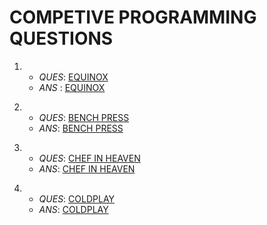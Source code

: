 # COMPETIVE PROGRAMMING QUESTIONS

1) *  *QUES*: [EQUINOX](https://www.codechef.com/LTIME95C/problems/EQUINOX)
   *  *ANS* : [EQUINOX](/C++/equinox.cpp)
>>   
>>  
2) *  *QUES*: [BENCH PRESS](https://www.codechef.com/LTIME95C/problems/BENCHP)
   *  *ANS*:  [BENCH PRESS](/C++/benchp.cpp)
>>
>>
3) *  *QUES*: [CHEF IN HEAVEN](https://www.codechef.com/LTIME95C/problems/CCHEAVEN)
   *  *ANS*:  [CHEF IN HEAVEN](/C++/ccheaven.cpp)
>>
>>
4) *  *QUES*: [COLDPLAY](https://www.codechef.com/LTIME95C/problems/SLOOP)
   *  *ANS*:  [COLDPLAY](/C++/coldplay.cpp)
